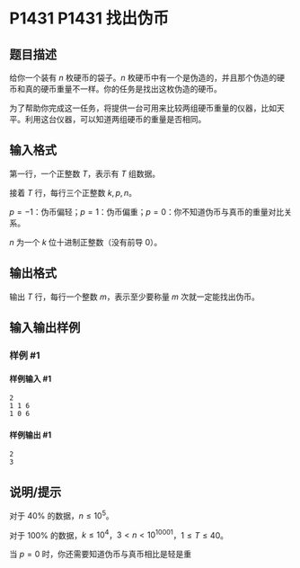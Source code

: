 # P1431 P1431 找出伪币

## 题目描述

给你一个装有 $n$ 枚硬币的袋子。$n$ 枚硬币中有一个是伪造的，并且那个伪造的硬币和真的硬币重量不一样。你的任务是找出这枚伪造的硬币。

为了帮助你完成这一任务，将提供一台可用来比较两组硬币重量的仪器，比如天平。利用这台仪器，可以知道两组硬币的重量是否相同。


## 输入格式

第一行，一个正整数 $T$，表示有 $T$ 组数据。

接着 $T$ 行，每行三个正整数 $k,p,n$。

$p=-1$：伪币偏轻；$p=1$：伪币偏重；$p=0$：你不知道伪币与真币的重量对比关系。

$n$ 为一个 $k$ 位十进制正整数（没有前导 $0$）。


## 输出格式

输出 $T$ 行，每行一个整数 $m$，表示至少要称量 $m$ 次就一定能找出伪币。


## 输入输出样例

### 样例 #1

#### 样例输入 #1

```
2
1 1 6
1 0 6
```

#### 样例输出 #1

```
2
3
```

## 说明/提示

对于 $40\%$ 的数据，$n\leq 10^5$。

对于 $100\%$ 的数据，$k\leq 10^4$，$3\lt n\lt 10^{10001}$，$1\leq T\leq 40$。

当 $p=0$ 时，你还需要知道伪币与真币相比是轻是重

